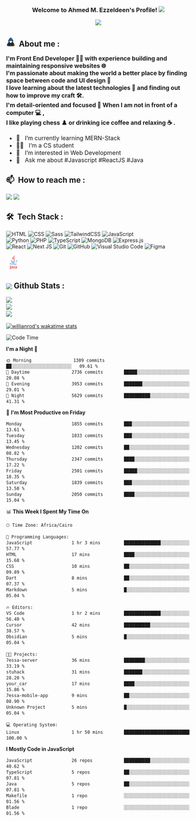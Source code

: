 <h3 align="center">
  Welcome to Ahmed M. Ezzeldeen's Profile!
  <img src="https://media.giphy.com/media/hvRJCLFzcasrR4ia7z/giphy.gif" width="28">
</h3>

<!-- Typing SVG by DenverCoder1 - https://github.com/DenverCoder1/readme-typing-svg -->
<p align="center">
  <a href="https://github.com/DenverCoder1/readme-typing-svg"><img src="https://readme-typing-svg.herokuapp.com/?lines=I'm%20Junior%20Software%20Engineer%20👨‍💻;I'm%20Front-End%20developer;Always%20learning%20new%20things&font=Fira%20Code&center=true&width=440&height=45&color=2196f3&vCenter=true&size=24"></a>
</p>

## <img src ="https://github.com/0xAbdulKhalid/0xAbdulKhalid/raw/main/assets/mdImages/about_me.gif" width=25px> &nbsp;About me :

<p Style="font-size:16px; font-weight:bold; ">
I'm Front End Developer 🧑‍💻 with experience building and maintaining responsive websites 🌐<br>
I'm passionate about making the world a better place by finding space between code and UI design 🎨<br>
I love learning about the latest technologies 🚀 and finding out how to improve my craft 🛠️.<br> I'm detail-oriented and focused 🤏 
When I am not in front of a computer 💻️ ,<br> I like playing chess ♟️ or drinking ice coffee and relaxing ☕️ .
</p>

<ul style="font-size:16px">
<li>🌱 &nbsp; I’m currently learning MERN-Stack</li>
<li>👨‍💻 &nbsp; I’m a CS student</li>
<li>👀 &nbsp; I’m interested in Web Development</li>
<li>💬 &nbsp; Ask me about #Javascript #ReactJS #Java</li>
</ul>

## 📫 &nbsp;How to reach me :

<a href="https://www.linkedin.com/in/ahmed3zzeldeen/" target="_blank"><img src="https://img.shields.io/badge/-Ahmed%20M.%20Ezzeldeen-0077B5?style=for-the-badge&logo=Linkedin&logoColor=white"/></a>
<a href="https://telegram.me/Ahmed3zzeldeen" target="_blank"><img src="https://img.shields.io/badge/-Ahmed%20M.%20Ezzeldeen-0077B5?style=for-the-badge&logo=Telegram&logoColor=white"/></a>

## 🛠 &nbsp;Tech Stack :

![HTML](https://img.shields.io/badge/HTML5-E34F26?style=for-the-badge&logo=html5&logoColor=white) ![CSS](https://img.shields.io/badge/CSS3-1572B6?style=for-the-badge&logo=css3&logoColor=white) ![Sass](https://img.shields.io/badge/Sass-CC6699?style=for-the-badge&logo=sass&logoColor=white) ![TailwindCSS](https://img.shields.io/badge/tailwindcss-%2338B2AC.svg?style=for-the-badge&logo=tailwind-css&logoColor=white) ![JavaScript](https://img.shields.io/badge/JavaScript-323330?style=for-the-badge&logo=javascript&logoColor=F7DF1E) </br> ![Python](https://img.shields.io/badge/Python-FFD43B?style=for-the-badge&logo=python&logoColor=blue) ![PHP](https://img.shields.io/badge/PHP-777BB4?style=for-the-badge&logo=php&logoColor=white) ![TypeScript](https://img.shields.io/badge/typescript-%23007ACC.svg?style=for-the-badge&logo=typescript&logoColor=white) ![MongoDB](https://img.shields.io/badge/MongoDB-%234ea94b.svg?style=for-the-badge&logo=mongodb&logoColor=white) ![Express.js](https://img.shields.io/badge/express.js-%23404d59.svg?style=for-the-badge&logo=express&logoColor=%2361DAFB) </br> ![React](https://img.shields.io/badge/react-%2320232a.svg?style=for-the-badge&logo=react&logoColor=%2361DAFB) ![Next JS](https://img.shields.io/badge/Next-black?style=for-the-badge&logo=next.js&logoColor=white) ![Git](https://img.shields.io/badge/GIT-E44C30?style=for-the-badge&logo=git&logoColor=white) ![GitHub](https://img.shields.io/badge/GitHub-100000?style=for-the-badge&logo=github&logoColor=white) ![Visual Studio Code](https://img.shields.io/badge/VSCode-0078D4?style=for-the-badge&logo=visual%20studio%20code&logoColor=white) ![Figma](https://img.shields.io/badge/figma-%23F24E1E.svg?style=for-the-badge&logo=figma&logoColor=white)&nbsp;

<a href="https://www.java.com" target="_blank"> <img src="https://raw.githubusercontent.com/devicons/devicon/master/icons/java/java-original-wordmark.svg" alt="java" width="40" height="40"/></a>

<!-- ![Figma](https://img.shields.io/badge/figma-05122A.svg?style=for-the-badge&logo=figma&logoColor=white) -->

## <img src = "https://media.giphy.com/media/iY8CRBdQXODJSCERIr/giphy.gif" align="center" width ="30px"> Github Stats :

![](https://github-readme-stats.vercel.app/api?username=Ahmed3zzeldeen&theme=tokyonight&hide_border=false&include_all_commits=false&count_private=false)<br/>
![](https://github-readme-streak-stats.herokuapp.com/?user=Ahmed3zzeldeen&theme=tokyonight&hide_border=false)<br/>
![](https://github-readme-stats.vercel.app/api/top-langs?username=Ahmed3zzeldeen&theme=tokyonight&hide_border=false&layout=compact&include_all_commits=true&count_private=false)<br/>

[![willianrod's wakatime stats](https://github-readme-stats.vercel.app/api/wakatime?username=ahmed3zzeldeen&layout=compact)](https://github.com/anuraghazra/github-readme-stats)

<!--START_SECTION:waka-->
![Code Time](http://img.shields.io/badge/Code%20Time-1%2C452%20hrs%2020%20mins-blue)

**I'm a Night 🦉** 

```text
🌞 Morning                1309 commits        ██░░░░░░░░░░░░░░░░░░░░░░░   09.61 % 
🌆 Daytime                2736 commits        █████░░░░░░░░░░░░░░░░░░░░   20.08 % 
🌃 Evening                3953 commits        ███████░░░░░░░░░░░░░░░░░░   29.01 % 
🌙 Night                  5629 commits        ██████████░░░░░░░░░░░░░░░   41.31 % 
```
📅 **I'm Most Productive on Friday** 

```text
Monday                   1855 commits        ███░░░░░░░░░░░░░░░░░░░░░░   13.61 % 
Tuesday                  1833 commits        ███░░░░░░░░░░░░░░░░░░░░░░   13.45 % 
Wednesday                1202 commits        ██░░░░░░░░░░░░░░░░░░░░░░░   08.82 % 
Thursday                 2347 commits        ████░░░░░░░░░░░░░░░░░░░░░   17.22 % 
Friday                   2501 commits        █████░░░░░░░░░░░░░░░░░░░░   18.35 % 
Saturday                 1839 commits        ███░░░░░░░░░░░░░░░░░░░░░░   13.50 % 
Sunday                   2050 commits        ████░░░░░░░░░░░░░░░░░░░░░   15.04 % 
```


📊 **This Week I Spent My Time On** 

```text
🕑︎ Time Zone: Africa/Cairo

💬 Programming Languages: 
JavaScript               1 hr 3 mins         ██████████████░░░░░░░░░░░   57.77 % 
HTML                     17 mins             ████░░░░░░░░░░░░░░░░░░░░░   15.68 % 
CSS                      10 mins             ██░░░░░░░░░░░░░░░░░░░░░░░   09.89 % 
Dart                     8 mins              ██░░░░░░░░░░░░░░░░░░░░░░░   07.37 % 
Markdown                 5 mins              █░░░░░░░░░░░░░░░░░░░░░░░░   05.04 % 

🔥 Editors: 
VS Code                  1 hr 2 mins         ██████████████░░░░░░░░░░░   56.40 % 
Cursor                   42 mins             ██████████░░░░░░░░░░░░░░░   38.57 % 
Obsidian                 5 mins              █░░░░░░░░░░░░░░░░░░░░░░░░   05.04 % 

🐱‍💻 Projects: 
7essa-server             36 mins             ████████░░░░░░░░░░░░░░░░░   33.19 % 
stuhack                  31 mins             ███████░░░░░░░░░░░░░░░░░░   28.20 % 
your_car                 17 mins             ████░░░░░░░░░░░░░░░░░░░░░   15.86 % 
7essa-mobile-app         9 mins              ██░░░░░░░░░░░░░░░░░░░░░░░   08.90 % 
Unknown Project          5 mins              █░░░░░░░░░░░░░░░░░░░░░░░░   05.04 % 

💻 Operating System: 
Linux                    1 hr 50 mins        █████████████████████████   100.00 % 
```

**I Mostly Code in JavaScript** 

```text
JavaScript               26 repos            ██████████░░░░░░░░░░░░░░░   40.62 % 
TypeScript               5 repos             ██░░░░░░░░░░░░░░░░░░░░░░░   07.81 % 
Java                     5 repos             ██░░░░░░░░░░░░░░░░░░░░░░░   07.81 % 
Makefile                 1 repo              ░░░░░░░░░░░░░░░░░░░░░░░░░   01.56 % 
Blade                    1 repo              ░░░░░░░░░░░░░░░░░░░░░░░░░   01.56 % 
```




<!--END_SECTION:waka-->
